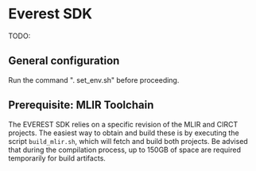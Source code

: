 # Everest SDK

TODO:

## General configuration

Run the command ". set_env.sh" before proceeding.

## Prerequisite: MLIR Toolchain

The EVEREST SDK relies on a specific revision of the MLIR and CIRCT projects.
The easiest way to obtain and build these is by executing the script `build_mlir.sh`, which will fetch and build both projects.
Be advised that during the compilation process, up to 150GB of space are required temporarily for build artifacts.

